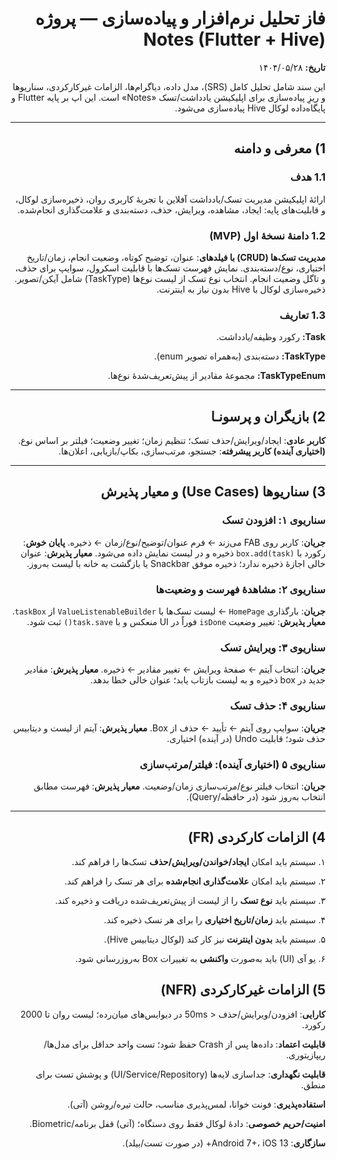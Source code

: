 <div dir="rtl">

# فاز تحلیل نرم‌افزار و پیاده‌سازی — پروژه Notes (Flutter + Hive)
**تاریخ:** ۱۴۰۴/۰۵/۲۸

این سند شامل تحلیل کامل (SRS)، مدل داده، دیاگرام‌ها، الزامات غیرکارکردی، سناریوها و ریزِ پیاده‌سازی برای اپلیکیشن یادداشت/تسک «Notes» است. این اپ بر پایه Flutter و پایگاه‌داده لوکال Hive پیاده‌سازی می‌شود.

---

## 1) معرفی و دامنه
### 1.1 هدف
ارائهٔ اپلیکیشن مدیریت تسک/یادداشت آفلاین با تجربهٔ کاربری روان، ذخیره‌سازی لوکال، و قابلیت‌های پایه: ایجاد، مشاهده، ویرایش، حذف، دسته‌بندی و علامت‌گذاری انجام‌شده.

### 1.2 دامنهٔ نسخهٔ اول (MVP)
**مدیریت تسک‌ها (CRUD) با فیلدهای**: عنوان، توضیح کوتاه، وضعیت انجام، زمان/تاریخ اختیاری، نوع/دسته‌بندی.
نمایش فهرست تسک‌ها با قابلیت اسکرول، سوایپ برای حذف، و تاگل وضعیت انجام.
انتخاب نوع تسک از لیست نوع‌ها (TaskType) شامل آیکن/تصویر.
ذخیره‌سازی لوکال با Hive بدون نیاز به اینترنت.

### 1.3 تعاریف‌

****Task:**** رکورد وظیفه/یادداشت.

****TaskType:**** دسته‌بندی (به‌همراه تصویر enum).

****TaskTypeEnum:**** مجموعهٔ مقادیر از پیش‌تعریف‌شدهٔ نوع‌ها.

---

## 2) بازیگران و پرسونـا
****کاربر عادی****: ایجاد/ویرایش/حذف تسک؛ تنظیم زمان؛ تغییر وضعیت؛ فیلتر بر اساس نوع.
**(اختیاری آینده) کاربر پیشرفته**: جستجو، مرتب‌سازی، بکاپ/بازیابی، اعلان‌ها.

---

## 3) سناریوها (Use Cases) و معیار پذیرش
### سناریوی ۱: افزودن تسک
****جریان****: کاربر روی FAB می‌زند ← فرم عنوان/توضیح/نوع/زمان ← ذخیره.
****پایان خوش****: رکورد با `box.add(task)` ذخیره و در لیست نمایش داده می‌شود.
****معیار پذیرش****: عنوان خالی اجازهٔ ذخیره ندارد؛ ذخیره موفق Snackbar یا بازگشت به خانه با لیست به‌روز.

### سناریوی ۲: مشاهدهٔ فهرست و وضعیت‌ها
****جریان****: بارگذاری `HomePage` ← لیست تسک‌ها با `ValueListenableBuilder` از `taskBox`.
****معیار پذیرش****: تغییر وضعیت `isDone` فوراً در UI منعکس و با `task.save()` ثبت شود.

### سناریوی ۳: ویرایش تسک
****جریان****: انتخاب آیتم ← صفحهٔ ویرایش ← تغییر مقادیر ← ذخیره.
****معیار پذیرش****: مقادیر جدید در box ذخیره و به لیست بازتاب یابد؛ عنوان خالی خطا بدهد.

### سناریوی ۴: حذف تسک
****جریان****: سوایپ روی آیتم ← تأیید ← حذف از Box.
****معیار پذیرش****: آیتم از لیست و دیتابیس حذف شود؛ قابلیت Undo (در آینده) اختیاری.

### سناریوی ۵ (اختیاری آینده): فیلتر/مرتب‌سازی
****جریان****: انتخاب فیلتر نوع/مرتب‌سازی زمان/وضعیت.
****معیار پذیرش****: فهرست مطابق انتخاب به‌روز شود (در حافظه/Query).

---

## 4) الزامات کارکردی (FR)
۱. سیستم باید امکان **ایجاد/خواندن/ویرایش/حذف** تسک‌ها را فراهم کند.

۲. سیستم باید امکان **علامت‌گذاری انجام‌شده** برای هر تسک را فراهم کند.

۳. سیستم باید **نوع تسک** را از لیست از پیش‌تعریف‌شده دریافت و ذخیره کند.

۴. سیستم باید **زمان/تاریخ اختیاری** را برای هر تسک ذخیره کند.

۵. سیستم باید **بدون اینترنت** نیز کار کند (لوکال دیتابیس Hive).
‌

۶. یو آی (UI) باید به‌صورت **واکنشی** به تغییرات Box به‌روزرسانی شود.
‌

## 5) الزامات غیرکارکردی (NFR)
****کارایی****: افزودن/ویرایش/حذف < 50ms در دیوایس‌های میان‌رده؛ لیست روان تا 2000 رکورد.

****قابلیت اعتماد****: داده‌ها پس از Crash حفظ شود؛ تست واحد حداقل برای مدل‌ها/ریپازیتوری.

****قابلیت نگهداری****: جداسازی لایه‌ها (UI/Service/Repository) و پوشش تست برای منطق.

****استفاده‌پذیری****: فونت خوانا، لمس‌پذیری مناسب، حالت تیره/روشن (آتی).

****امنیت/حریم خصوصی****: دادهٔ لوکال فقط روی دستگاه؛ (آتی) قفل برنامه/Biometric.

****سازگاری****: Android 7+، iOS 13+ (در صورت تست/بیلد).

</div>